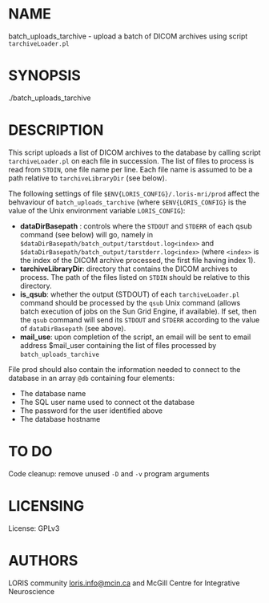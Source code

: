 # NAME

batch\_uploads\_tarchive - upload a batch of DICOM archives using script
`tarchiveLoader.pl`

# SYNOPSIS

./batch\_uploads\_tarchive

# DESCRIPTION

This script uploads a list of DICOM archives to the database by calling script
`tarchiveLoader.pl` on each file in succession. The list of files to process is read 
from `STDIN`, one file name per line. Each file name is assumed to be a path
relative to `tarchiveLibraryDir` (see below).

The following settings of file `$ENV{LORIS_CONFIG}/.loris-mri/prod` affect the 
behvaviour of `batch_uploads_tarchive` (where `$ENV{LORIS_CONFIG}` is the
value of the Unix environment variable `LORIS_CONFIG`):

- **dataDirBasepath** : controls where the `STDOUT` and `STDERR` of each qsub
command (see below) will go, namely in
  `$dataDirBasepath/batch_output/tarstdout.log<index>` and
  `$dataDirBasepath/batch_output/tarstderr.log<index>`
  (where `<index>` is the index of the DICOM archive processed, the
  first file having index 1).
- **tarchiveLibraryDir**: directory that contains the DICOM archives to process.
The path of the files listed on `STDIN` should be relative to this directory.
- **is\_qsub**: whether the output (STDOUT) of each `tarchiveLoader.pl` command
should be processed by the `qsub` Unix command (allows batch execution of jobs
on the Sun Grid Engine, if available). If set, then the `qsub` command will
send its `STDOUT` and `STDERR` according to the value of `dataDirBasepath`
(see above).
- **mail\_use**: upon completion of the script, an email will be sent to email address
  $mail\_user containing the list of files processed by `batch_uploads_tarchive`

File prod should also contain the information needed to connect to the database in an
array `@db` containing four elements:

- The database name
- The SQL user name used to connect ot the database
- The password for the user identified above
- The database hostname

# TO DO

Code cleanup: remove unused `-D` and `-v` program arguments

# LICENSING

License: GPLv3

# AUTHORS

LORIS community <loris.info@mcin.ca> and McGill Centre for Integrative
Neuroscience
